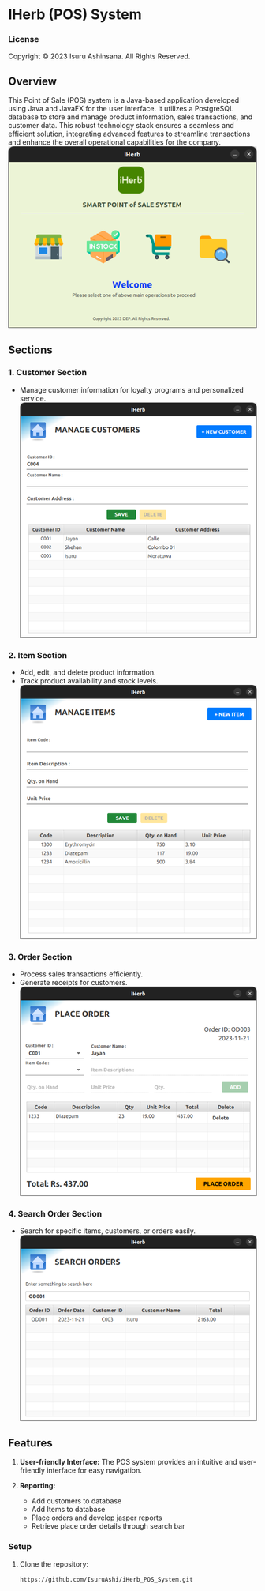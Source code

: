 # IHerb (POS) System

### License
Copyright &copy; 2023 Isuru Ashinsana. All Rights Reserved. 


## Overview

This Point of Sale (POS) system is a Java-based application developed using Java and JavaFX for the user interface. It utilizes a PostgreSQL database to store and manage product information, sales transactions, and customer data.
This robust technology stack ensures a seamless and efficient solution, integrating advanced features to streamline transactions and enhance the overall operational capabilities for the company.
![Screenshot1](src/test/ref-images/pos1.png)

## Sections

### 1. Customer Section

- Manage customer information for loyalty programs and personalized service.
  ![Screenshot1](src/test/ref-images/pos2.png)


### 2. Item Section

- Add, edit, and delete product information.
- Track product availability and stock levels.
  ![Screenshot1](src/test/ref-images/pos3.png)


### 3. Order Section

- Process sales transactions efficiently.
- Generate receipts for customers.
  ![Screenshot1](src/test/ref-images/pos4.png)

### 4. Search Order Section

- Search for specific items, customers, or orders easily.
  ![Screenshot1](src/test/ref-images/pos5.png)


## Features

1. **User-friendly Interface:** The POS system provides an intuitive and user-friendly interface for easy navigation.

2. **Reporting:**
    - Add customers to database
    - Add Items to database 
    - Place orders and develop jasper reports 
    - Retrieve place order details through search bar 


### Setup

1. Clone the repository:
   ```bash
   https://github.com/IsuruAshi/iHerb_POS_System.git


